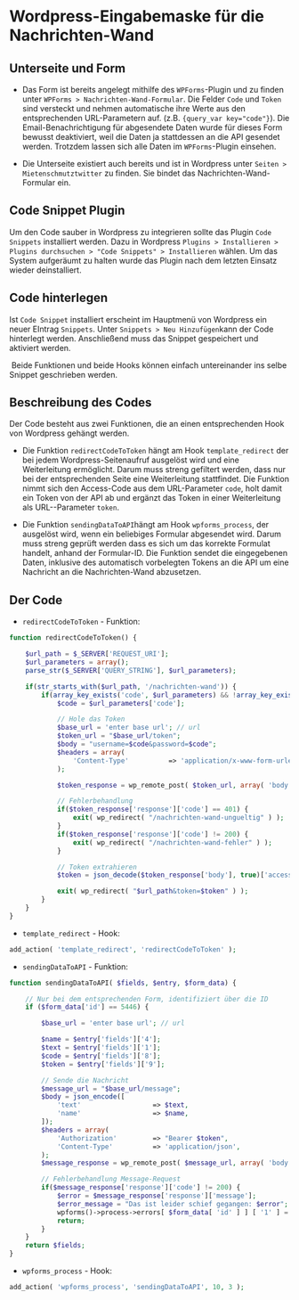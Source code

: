 # Wordpress-Eingabemaske für die Nachrichten-Wand

## Unterseite und Form

- Das Form ist bereits angelegt mithilfe des `WPForms`-Plugin und zu finden unter `WPForms > Nachrichten-Wand-Formular`. Die Felder `Code` und `Token` sind versteckt und nehmen automatische ihre Werte aus den entsprechenden URL-Parametern auf. (z.B. `{query_var key="code"}`). Die Email-Benachrichtigung für abgesendete Daten wurde für dieses Form bewusst deaktiviert, weil die Daten ja stattdessen an die API gesendet werden. Trotzdem lassen sich alle Daten im `WPForms`-Plugin einsehen.

- Die Unterseite existiert auch bereits und ist in Wordpress unter `Seiten > Mietenschmutztwitter` zu finden. Sie bindet das Nachrichten-Wand-Formular ein.

## Code Snippet Plugin

Um den Code sauber in Wordpress zu integrieren sollte das Plugin `Code Snippets` installiert werden. Dazu in Wordpress `Plugins > Installieren > Plugins durchsuchen > "Code Snippets" > Installieren` wählen. Um das System aufgeräumt  zu halten wurde das Plugin nach dem letzten Einsatz wieder deinstalliert.

## Code hinterlegen

Ist `Code Snippet` installiert erscheint im Hauptmenü von Wordpress ein neuer EIntrag `Snippets`.  Unter `Snippets > Neu Hinzufügen`kann der Code hinterlegt werden. Anschließend muss das Snippet gespeichert und aktiviert werden.

 Beide Funktionen und beide Hooks können einfach untereinander ins selbe Snippet geschrieben werden.

## Beschreibung des Codes

Der Code besteht aus zwei Funktionen, die an einen entsprechenden Hook von Wordpress gehängt werden.

- Die Funktion `redirectCodeToToken` hängt am Hook `template_redirect` der bei jedem Wordpress-Seitenaufruf ausgelöst wird und eine Weiterleitung ermöglicht. Darum muss streng gefiltert werden, dass nur bei der entsprechenden Seite eine Weiterleitung stattfindet. Die Funktion nimmt sich den Access-Code aus dem URL-Parameter `code`, holt damit ein Token von der API  ab und ergänzt das Token in einer Weiterleitung als URL--Parameter `token`.

- Die Funktion `sendingDataToAPI`hängt am Hook `wpforms_process`, der ausgelöst wird, wenn ein beliebiges Formular abgesendet wird. Darum muss streng geprüft werden dass es sich um das korrekte Formulat handelt, anhand der Formular-ID. Die Funktion sendet die eingegebenen Daten, inklusive des automatisch vorbelegten Tokens an die API um eine Nachricht an die Nachrichten-Wand abzusetzen.

## Der Code

- `redirectCodeToToken` - Funktion:

```php
function redirectCodeToToken() {

	$url_path = $_SERVER['REQUEST_URI'];
	$url_parameters = array();
	parse_str($_SERVER['QUERY_STRING'], $url_parameters);

	if(str_starts_with($url_path, '/nachrichten-wand')) {
		if(array_key_exists('code', $url_parameters) && !array_key_exists('token', $url_parameters)) {
			$code = $url_parameters['code'];

			// Hole das Token
			$base_url = 'enter base url'; // url
			$token_url = "$base_url/token";
			$body = "username=$code&password=$code";
			$headers = array(
				'Content-Type'			=> 'application/x-www-form-urlencoded',
			);

			$token_response = wp_remote_post( $token_url, array( 'body' => $body, 'headers' => $headers ) );

			// Fehlerbehandlung
			if($token_response['response']['code'] == 401) {
				exit( wp_redirect( "/nachrichten-wand-ungueltig" ) );
			}
			if($token_response['response']['code'] != 200) {
				exit( wp_redirect( "/nachrichten-wand-fehler" ) );
			}

			// Token extrahieren
			$token = json_decode($token_response['body'], true)['access_token'];

			exit( wp_redirect( "$url_path&token=$token" ) );
		}
	}
}
```

- `template_redirect` - Hook:

```php
add_action( 'template_redirect', 'redirectCodeToToken' );
```

- `sendingDataToAPI` - Funktion:

```php
function sendingDataToAPI( $fields, $entry, $form_data) {

	// Nur bei dem entsprechenden Form, identifiziert über die ID
	if ($form_data['id'] == 5446) {

		$base_url = 'enter base url'; // url

		$name = $entry['fields']['4'];
		$text = $entry['fields']['1'];
		$code = $entry['fields']['8'];
		$token = $entry['fields']['9'];

		// Sende die Nachricht
		$message_url = "$base_url/message";
		$body = json_encode([
			'text'                  => $text,
			'name'              	=> $name,
		]);
		$headers = array(
			'Authorization'			=> "Bearer $token",
			'Content-Type'			=> 'application/json',
		);
		$message_response = wp_remote_post( $message_url, array( 'body' => $body, 'headers' => $headers ) );

		// Fehlerbehandlung Message-Request
		if($message_response['response']['code'] != 200) {
			$error = $message_response['response']['message'];
			$error_message = "Das ist leider schief gegangen: $error";
			wpforms()->process->errors[ $form_data[ 'id' ] ] [ '1' ] = esc_html__( $error_message, 'plugin-domain' );
			return;
		}
	}
	return $fields;
}
```

- `wpforms_process` - Hook:

```php
add_action( 'wpforms_process', 'sendingDataToAPI', 10, 3 );
```
